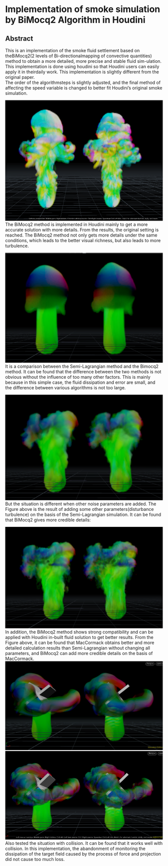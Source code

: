 # Implementation of smoke simulation by BiMocq2 Algorithm in Houdini 


## Abstract
   This is an implementation of the smoke fluid settlement based on theBiMocq2(2 levels of Bi-directionalmapping of convective quantities) method to obtain a more detailed, more precise and stable fluid sim-ulation.  
   This implementation is done using houdini so that Houdini users can easily apply it in theirdaily work.  This implementation is slightly different from the original paper.  
   The order of the algorithmsteps is slightly adjusted, and the final method of affecting the speed variable is changed to better fit Houdini’s original smoke simulation.





![the left one is the Houdini preset billowy Smoke. The right one is the result of replacing the MacCormack advection in the preset with BiMocq2](Images\Snipaste_2020-08-19_21-28-57.png)   
    The BiMocq2 method is implemented in Houdini mainly to get a more accurate solution with more details. From the results, the original setting is reached. The BiMocq2 method not only gets more details under the same conditions, which leads to the better visual richness, but also leads to more turbulence.

![The left one is Semi-Lagrangian. The right one is BiMocq2](Images\Snipaste_2020-08-20_09-59-26.png)
    It is a comparison between the Semi-Lagrangian method and the Bimocq2 method. It can be found that the difference between the two methods is not obvious without the influence of too many other factors. This is mainly because in this simple case, the fluid dissipation and error are small, and the difference between various algorithms is not too large.

![The left one is Semi-Lagrangian with Noise. The right one is BiMocq2 with Noise](Images\Snipaste_2020-08-20_10-02-38.png)
     But the situation is different when other noise parameters are added. The Figure above is the result of adding some other parameters(disturbance turbulence) on the basis of the Semi-Lagrangian simulation. It can be found that BiMocq2 gives more credible details:

![The left one is MacCormack with Noise. The right one is MacCormack + BiMocq2 with Noise](Images\Snipaste_2020-08-20_10-03-06.png)
     In addition, the BiMocq2 method shows strong compatibility and can be applied with Houdini in-built fluid solution to get better results.
    From the Figure above, it can be found that MacCormack obtains better and more detailed calculation results than Semi-Lagrangian without changing all parameters, and BiMocq2 can add more credible details on the basis of MacCormack.
![The left one is Semi-Lagrangian with Collision. The right one is BiMocq2 with Collision](Images\Snipaste_2020-08-23_08-17-38.png)
![The left one is MacCormack with Collision. The right one is MacCormack + BiMocq2 with Collision](Images\Snipaste_2020-08-23_08-18-18.png)
     Also tested the situation with collision. It can be found that it works well with collision. In this implementation, the abandonment of monitoring the dissipation of the target field caused by the process of force and projection did not cause too much loss.

